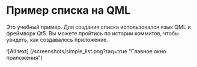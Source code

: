 # Пример списка на QML
Это учебный пример. Для создания списка использовался язык QML и фреймворк Qt5.
Вы можете пройтись по истории коммитов, чтобы увидеть, как создавалось приложение.

![All text] (/screenshots/simple_list.png?raq=true "Главное окно приложения")
